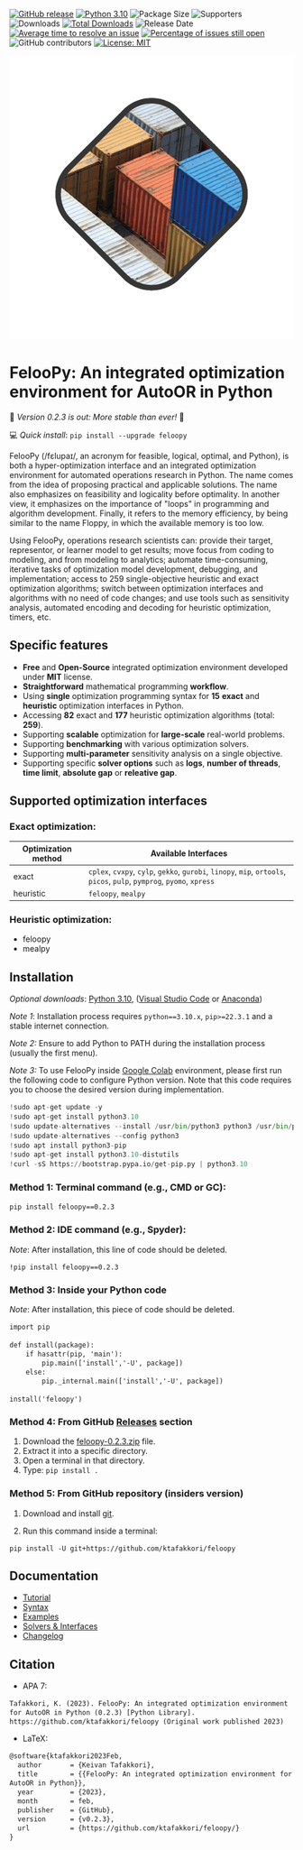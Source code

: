 [![GitHub release](https://img.shields.io/badge/version-0.2.3-orange.svg)](https://github.com/ktafakkori/feloopy/releases)
[![Python 3.10](https://img.shields.io/badge/python-3.10-blue.svg)](https://www.python.org/downloads/release/python-310/)
![Package Size](https://img.shields.io/github/languages/code-size/ktafakkori/feloopy)
![Supporters](https://img.shields.io/github/stars/ktafakkori/feloopy)
![Downloads](https://img.shields.io/pypi/dm/feloopy.svg)
[![Total Downloads](https://static.pepy.tech/personalized-badge/feloopy?period=total&units=international_system&left_color=grey&right_color=blue&left_text=downloads)](https://pepy.tech/project/feloopy)
![Release Date](https://img.shields.io/github/release-date/ktafakkori/feloopy.svg)
[![Average time to resolve an issue](http://isitmaintained.com/badge/resolution/ktafakkori/feloopy.svg)](http://isitmaintained.com/project/ktafakkori/feloopy "Average time to resolve an issue")
[![Percentage of issues still open](http://isitmaintained.com/badge/open/ktafakkori/feloopy.svg)](http://isitmaintained.com/project/ktafakkori/feloopy "Percentage of issues still open")
![GitHub contributors](https://img.shields.io/github/contributors/ktafakkori/feloopy.svg)
[![License: MIT](https://img.shields.io/badge/license-MIT-blue.svg)](https://opensource.org/licenses/MIT)

<p align="center">
  <img src="logo/feloopy.gif" 
    />
</p>

# FelooPy: An integrated optimization environment for AutoOR in Python

<div align="center">


<div align="left">

🎉 _Version 0.2.3 is out: More stable than ever!_ 🎉

💻 _Quick install_: `pip install --upgrade feloopy`


FelooPy (/fɛlupaɪ/, an acronym for feasible, logical, optimal, and Python), is both a hyper-optimization interface and an integrated optimization environment for automated operations research in Python. The name comes from the idea of proposing practical and applicable solutions. The name also emphasizes on feasibility and logicality before optimality. In another view, it emphasizes on the importance of "loops" in programming and algorithm development. Finally, it refers to the memory efficiency, by being similar to the name Floppy, in which the available memory is too low.

Using FelooPy, operations research scientists can: provide their target, representor, or learner model to get results; move focus from coding to modeling, and from modeling to analytics; automate time-consuming, iterative tasks of optimization model development, debugging, and implementation; access to 259 single-objective heuristic and exact optimization algorithms; switch between optimization interfaces and algorithms with no need of code changes; and use tools such as sensitivity analysis, automated encoding and decoding for heuristic optimization, timers, etc.

## Specific features

- **Free** and **Open-Source** integrated optimization environment developed under **MIT** license.
- **Straightforward** mathematical programming **workflow**.
- Using **single** optimization programming syntax for **15** **exact** and **heuristic** optimization interfaces in Python.
- Accessing **82** exact and **177** heuristic optimization algorithms (total: **259**).
- Supporting **scalable** optimization for **large-scale** real-world problems.
- Supporting **benchmarking** with various optimization solvers.
- Supporting **multi-parameter** sensitivity analysis on a single objective.
- Supporting specific **solver options** such as **logs**, **number of threads**, **time limit**, **absolute gap** or **releative gap**.

## Supported optimization interfaces

### Exact optimization:

| Optimization method | Available Interfaces                                                                                                   |
| ------------------- | ---------------------------------------------------------------------------------------------------------------------- |
| exact               | `cplex`, `cvxpy`, `cylp`, `gekko`, `gurobi`, `linopy`, `mip`, `ortools`, `picos`, `pulp`, `pymprog`, `pyomo`, `xpress` |
| heuristic           | `feloopy`, `mealpy`                                                                                                    |

### Heuristic optimization:

- feloopy
- mealpy

## Installation

_Optional downloads_: [Python 3.10][py], ([Visual Studio Code][vs] or [Anaconda][sp])

_Note 1_: Installation process requires `python==3.10.x`, `pip>=22.3.1` and a stable internet connection.

_Note 2:_ Ensure to add Python to PATH during the installation process (usually the first menu).

_Note 3:_ To use FelooPy inside [Google Colab][gc] environment, please first run the following code to configure Python version. Note that this code requires you to choose the desired version during implementation.

```python
!sudo apt-get update -y
!sudo apt-get install python3.10
!sudo update-alternatives --install /usr/bin/python3 python3 /usr/bin/python3.10 1
!sudo update-alternatives --config python3
!sudo apt install python3-pip
!sudo apt-get install python3.10-distutils
!curl -sS https://bootstrap.pypa.io/get-pip.py | python3.10
```

[py]: https://www.python.org/downloads/release/python-3100/
[vs]: https://code.visualstudio.com/
[sp]: https://www.anaconda.com/
[gc]: https://colab.research.google.com/

### Method 1: Terminal command (e.g., CMD or GC):

```text
pip install feloopy==0.2.3
```

### Method 2: IDE command (e.g., Spyder):

_Note_: After installation, this line of code should be deleted.

```text
!pip install feloopy==0.2.3
```

### Method 3: Inside your Python code

_Note_: After installation, this piece of code should be deleted.

```text
import pip

def install(package):
    if hasattr(pip, 'main'):
        pip.main(['install','-U', package])
    else:
        pip._internal.main(['install','-U', package])

install('feloopy')
```

### Method 4: From GitHub [Releases][a] section

1. Download the [feloopy-0.2.3.zip][c] file.
2. Extract it into a specific directory.
3. Open a terminal in that directory.
4. Type: `pip install .`

[a]: https://github.com/ktafakkori/feloopy/releases
[b]: https://git-scm.com/downloads
[c]: https://github.com/ktafakkori/feloopy/releases/download/0.2.3/feloopy-0.2.3.zip

### Method 5: From GitHub repository (insiders version)

1. Download and install [git][b].

2. Run this command inside a terminal:

```text
pip install -U git+https://github.com/ktafakkori/feloopy
```

## Documentation

- [Tutorial][01]
- [Syntax][06]
- [Examples][02]
- [Solvers & Interfaces][03]
- [Changelog][05]

[01]: https://github.com/ktafakkori/feloopy/blob/main/documentation/Tutorial.md
[02]: https://github.com/ktafakkori/feloopy/tree/main/examples
[03]: https://github.com/ktafakkori/feloopy/blob/main/documentation/Solvers.md
[05]: https://github.com/ktafakkori/feloopy/blob/main/documentation/Updates.md
[06]: https://github.com/ktafakkori/feloopy/blob/main/documentation/Syntax.md

## Citation

- APA 7:

```text
Tafakkori, K. (2023). FelooPy: An integrated optimization environment for AutoOR in Python (0.2.3) [Python Library]. https://github.com/ktafakkori/feloopy (Original work published 2023)
```

- LaTeX:

```text
@software{ktafakkori2023Feb,
  author       = {Keivan Tafakkori},
  title        = {{FelooPy: An integrated optimization environment for AutoOR in Python}},
  year         = {2023},
  month        = feb,
  publisher    = {GitHub},
  version      = {v0.2.3},
  url          = {https://github.com/ktafakkori/feloopy/}
}
```
